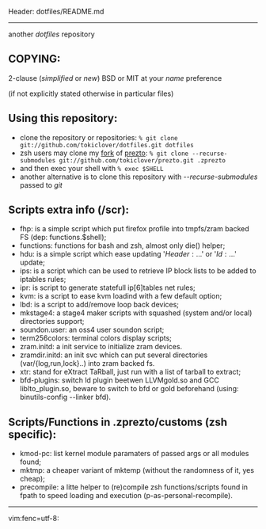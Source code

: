 Header: dotfiles/README.md

---

another _dotfiles_ repository

## COPYING:

2-clause (*simplified* or *new*) BSD or MIT at your *name* preference

(if not explicitly stated otherwise in particular files)

## Using this repository:

* clone the repository or repositories: 
`% git clone git://github.com/tokiclover/dotfiles.git dotfiles`
* zsh users may clone my [fork][1] of [prezto][2]: 
`% git clone --recurse-submodules git://github.com/tokiclover/prezto.git .zprezto`
* and then exec your shell with `% exec $SHELL`
* another alternative is to clone this repository with *--recurse-submodules* passed to *git*

## Scripts extra info (/scr):

* fhp: is a simple script which put firefox profile into tmpfs/zram backed FS (dep: functions.$shell);
* functions: functions for bash and zsh, almost only die() helper;
* hdu: is a simple script which ease updating '$Header:...$' or '$Id:...$' update;
* ips: is a script which can be used to retrieve IP block lists to be added to iptables rules;
* ipr: is script to generate statefull ip[6]tables net rules;
* kvm: is a script to ease kvm loadind with a few default option;
* lbd: is a script to add/remove loop back devices;
* mkstage4: a stage4 maker scripts with squashed (system and/or local) directories support;
* soundon.user: an oss4 user soundon script;
* term256colors: terminal colors display scripts;
* zram.initd: a init service to initialize zram devices.
* zramdir.initd: an init svc which can put several directories (var/{log,run,lock}..) into zram backed fs.
* xtr: stand for eXtract TaRball, just run with a list of tarball to extract;
* bfd-plugins: switch ld plugin beetwen LLVMgold.so and GCC liblto_plugin.so,
  beware to switch to bfd or gold beforehand (using: binutils-config --linker bfd).

## Scripts/Functions in .zprezto/customs (zsh specific):

* kmod-pc: list kernel module paramaters of passed args or all modules found;
* mktmp: a cheaper variant of mktemp (without the randomness of it, yes cheap);
* precompile: a litte helper to (re)compile zsh functions/scripts found in fpath
  to speed loading and execution (p-as-personal-recompile).

[1]: https://github.com/tokiclover/prezto
[2]: https://github.com/sorin-ionescu/prezto

---
vim:fenc=utf-8:
